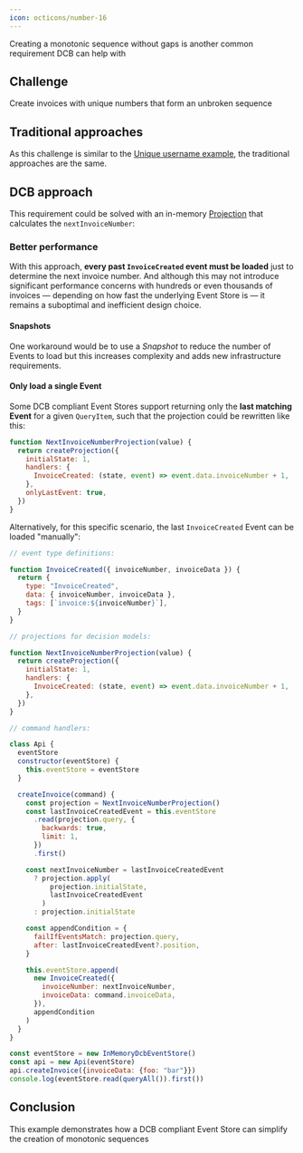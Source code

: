 ```yaml
---
icon: octicons/number-16
---
```


Creating a monotonic sequence without gaps is another common requirement DCB can help with

## Challenge

Create invoices with unique numbers that form an unbroken sequence

## Traditional approaches

As this challenge is similar to the [Unique username example](unique-username.md), the traditional approaches are the same.

## DCB approach

This requirement could be solved with an in-memory [Projection](../topics/projections.md) that calculates the `nextInvoiceNumber`:

<script type="application/dcb+json">
{
  "meta": {
    "version": "1.0",
    "id": "invoice_number_01"
  },
  "eventDefinitions": [
    {
      "name": "InvoiceCreated",
      "schema": {
        "type": "object",
        "properties": {
          "invoiceNumber": {
            "type": "number"
          },
          "invoiceData": {
            "type": "object"
          }
        }
      },
      "tagResolvers": [
        "invoice:{data.invoiceNumber}"
      ]
    }
  ],
  "commandDefinitions": [
    {
      "name": "createInvoice",
      "schema": {
        "type": "object",
        "properties": {
          "invoiceData": {
            "type": "object"
          }
        }
      }
    }
  ],
  "projections": [
    {
      "name": "nextInvoiceNumber",
      "parameterSchema": null,
      "stateSchema": {
        "type": "number",
        "default": 1
      },
      "handlers": {
        "InvoiceCreated": "event.data.invoiceNumber + 1"
      }
    }
  ],
  "commandHandlerDefinitions": [
    {
      "commandName": "createInvoice",
      "decisionModels": [
        {
          "name": "nextInvoiceNumber",
          "parameters": []
        }
      ],
      "constraintChecks": [],
      "successEvent": {
        "type": "InvoiceCreated",
        "data": {
          "invoiceNumber": "{state.nextInvoiceNumber}",
          "invoiceData": "{command.invoiceData}"
        }
      }
    }
  ],
  "testCases": [
    {
      "description": "Create first invoice",
      "givenEvents": null,
      "whenCommand": {
        "type": "createInvoice",
        "data": {
          "invoiceData": {
            "foo": "bar"
          }
        }
      },
      "thenExpectedEvent": {
        "type": "InvoiceCreated",
        "data": {
          "invoiceNumber": 1,
          "invoiceData": {
            "foo": "bar"
          }
        }
      }
    },
    {
      "description": "Create second invoice",
      "givenEvents": [
        {
          "type": "InvoiceCreated",
          "data": {
            "invoiceNumber": 1,
            "invoiceData": {
              "foo": "bar"
            }
          }
        }
      ],
      "whenCommand": {
        "type": "createInvoice",
        "data": {
          "invoiceData": {
            "bar": "baz"
          }
        }
      },
      "thenExpectedEvent": {
        "type": "InvoiceCreated",
        "data": {
          "invoiceNumber": 2,
          "invoiceData": {
            "bar": "baz"
          }
        }
      }
    }
  ]
}
</script>

### Better performance

With this approach, **every past `InvoiceCreated` event must be loaded** just to determine the next invoice number. And although this may not introduce significant performance concerns with hundreds or even thousands of invoices — depending on how fast the underlying Event Store is — it remains a suboptimal and inefficient design choice.

#### Snapshots

One workaround would be to use a <dfn title="Periodic point-in-time representations of an Aggregate’s state, used to optimize performance by avoiding the need to replay all past events from the beginning">Snapshot</dfn> to reduce the number of Events to load but this increases complexity and adds new infrastructure requirements. 

#### Only load a single Event

Some DCB compliant Event Stores support returning only the **last matching Event** for a given `QueryItem`, such that the projection could be rewritten like this:


```js hl_lines="7"
function NextInvoiceNumberProjection(value) {
  return createProjection({
    initialState: 1,
    handlers: {
      InvoiceCreated: (state, event) => event.data.invoiceNumber + 1,
    },
    onlyLastEvent: true,
  })
}
```

Alternatively, for this specific scenario, the last `InvoiceCreated` Event can be loaded "manually":

```{.js .partial hl_lines="31-49"}
// event type definitions:

function InvoiceCreated({ invoiceNumber, invoiceData }) {
  return {
    type: "InvoiceCreated",
    data: { invoiceNumber, invoiceData },
    tags: [`invoice:${invoiceNumber}`],
  }
}

// projections for decision models:

function NextInvoiceNumberProjection(value) {
  return createProjection({
    initialState: 1,
    handlers: {
      InvoiceCreated: (state, event) => event.data.invoiceNumber + 1,
    },
  })
}

// command handlers:

class Api {
  eventStore
  constructor(eventStore) {
    this.eventStore = eventStore
  }

  createInvoice(command) {
    const projection = NextInvoiceNumberProjection()
    const lastInvoiceCreatedEvent = this.eventStore
      .read(projection.query, {
        backwards: true,
        limit: 1,
      })
      .first()

    const nextInvoiceNumber = lastInvoiceCreatedEvent
      ? projection.apply(
          projection.initialState,
          lastInvoiceCreatedEvent
        )
      : projection.initialState

    const appendCondition = {
      failIfEventsMatch: projection.query,
      after: lastInvoiceCreatedEvent?.position,
    }

    this.eventStore.append(
      new InvoiceCreated({
        invoiceNumber: nextInvoiceNumber,
        invoiceData: command.invoiceData,
      }),
      appendCondition
    )
  }
}

const eventStore = new InMemoryDcbEventStore()
const api = new Api(eventStore)
api.createInvoice({invoiceData: {foo: "bar"}})
console.log(eventStore.read(queryAll()).first())
```

<codapi-snippet engine="browser" sandbox="javascript" template="/assets/js/dcb.js"></codapi-snippet>

## Conclusion

This example demonstrates how a DCB compliant Event Store can simplify the creation of monotonic sequences